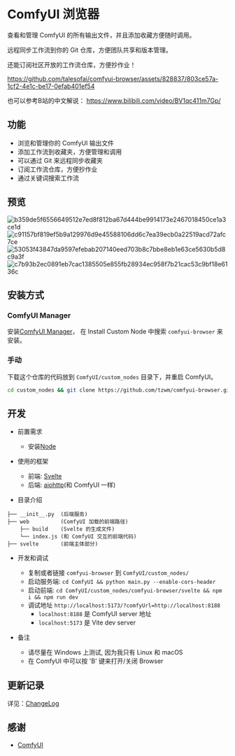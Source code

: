 # ComfyUI 浏览器

查看和管理 ComfyUI 的所有输出文件，并且添加收藏方便随时调用。

远程同步工作流到你的 Git 仓库，方便团队共享和版本管理。

还能订阅社区开放的工作流仓库，方便抄作业！

https://github.com/talesofai/comfyui-browser/assets/828837/803ce57a-1cf2-4e1c-be17-0efab401ef54

也可以参考B站的中文解说：
https://www.bilibili.com/video/BV1qc411m7Gp/

## 功能

- 浏览和管理你的 ComfyUI 输出文件
- 添加工作流到收藏夹，方便管理和调用
- 可以通过 Git 来远程同步收藏夹
- 订阅工作流仓库，方便抄作业
- 通过关键词搜索工作流


## 预览

![b359de5f6556649512e7ed8f812ba67d444be9914173e2467018450ce1a3ce1d](https://github.com/talesofai/comfyui-browser/assets/828837/4b0b0f4c-28a8-49ef-98c2-d293df5b7747)
![c91157bf819ef5b9a129976d9e45588106dd6c7ea39ecb0a22519acd72afc7ce](https://github.com/talesofai/comfyui-browser/assets/828837/ee3df970-017c-4825-ab5d-9465cdb77ed6)
![53053f43847da9597efebab207140eed703b8c7bbe8eb1e63ce5630b5d8c9a3f](https://github.com/talesofai/comfyui-browser/assets/828837/4acb522a-f21c-47ad-9a23-56b08c6e73a5)
![c7b93b2ec0891eb7cac1385505e855fb28934ec958f7b21cac53c9bf18e6136c](https://github.com/talesofai/comfyui-browser/assets/828837/ef0d5cd2-9238-4e80-9f65-0f7db05ffbf3)

## 安装方式

### ComfyUI Manager
安装[ComfyUI Manager](https://github.com/ltdrdata/ComfyUI-Manager)， 在 Install Custom Node 中搜索 `comfyui-browser` 来安装。

### 手动

下载这个仓库的代码放到 `ComfyUI/custom_nodes` 目录下，并重启 ComfyUI。

```bash
cd custom_nodes && git clone https://github.com/tzwm/comfyui-browser.git
```

## 开发

- 前置需求
  - 安装[Node](https://nodejs.org/en/download/current)

- 使用的框架

  - 前端: [Svelte](https://kit.svelte.dev/)
  - 后端: [aiohttp](https://docs.aiohttp.org/)(和 ComfyUI 一样)

- 目录介绍

```
├── __init__.py  (后端服务)
├── web          (ComfyUI 加载的前端路径)
    ├── build    (Svelte 的生成文件)
    └── index.js (和 ComfyUI 交互的前端代码)
├── svelte       (前端主体部分)
```

- 开发和调试

  - 复制或者链接 `comfyui-browser` 到 `ComfyUI/custom_nodes/`
  - 启动服务端: `cd ComfyUI && python main.py --enable-cors-header`
  - 启动前端: `cd ComfyUI/custom_nodes/comfyui-browser/svelte && npm i && npm run dev`
  - 调试地址 `http://localhost:5173/?comfyUrl=http://localhost:8188`
    - `localhost:8188` 是 ComfyUI server 地址
    - `localhost:5173` 是 Vite dev server

- 备注

  - 请尽量在 Windows 上测试, 因为我只有 Linux 和 macOS
  - 在 ComfyUI 中可以按 'B' 键来打开/关闭 Browser



## 更新记录

详见：[ChangeLog](CHANGELOG.md)

## 感谢

- [ComfyUI](https://github.com/comfyanonymous/ComfyUI)
